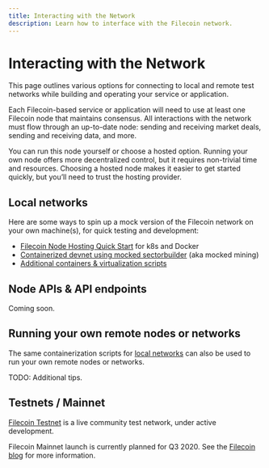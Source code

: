 ```yaml
---
title: Interacting with the Network
description: Learn how to interface with the Filecoin network.
---
```


# Interacting with the Network

This page outlines various options for connecting to local and remote test networks while building and operating your service or application.

Each Filecoin-based service or application will need to use at least one Filecoin node that maintains consensus. All interactions with the network must flow through an up-to-date node: sending and receiving market deals, sending and receiving data, and more.

You can run this node yourself or choose a hosted option. Running your own node offers more decentralized control, but it requires non-trivial time and resources. Choosing a hosted node makes it easier to get started quickly, but you’ll need to trust the hosting provider.

## Local networks

Here are some ways to spin up a mock version of the Filecoin network on your own machine(s), for quick testing and development:
- [Filecoin Node Hosting Quick Start](https://paper.dropbox.com/doc/Filecoin-Node-Hosting-Quick-Start-7RBPjls1Bz6WLkT634NEN) for k8s and Docker
- [Containerized devnet using mocked sectorbuilder](https://github.com/textileio/lotus-devnet) (aka mocked mining)
- [Additional containers & virtualization scripts](https://github.com/filecoin-project/docs/wiki#containers--virtualization)

## Node APIs & API endpoints

Coming soon.

## Running your own remote nodes or networks

The same containerization scripts for [local networks](#local-networks) can also be used to run your own remote nodes or networks.

TODO: Additional tips.

## Testnets / Mainnet

[Filecoin Testnet](https://filecoin.io/testnet/) is a live community test network, under active development.

Filecoin Mainnet launch is currently planned for Q3 2020. See the [Filecoin blog](https://filecoin.io/blog/roadmap-update-april-2020/) for more information.

